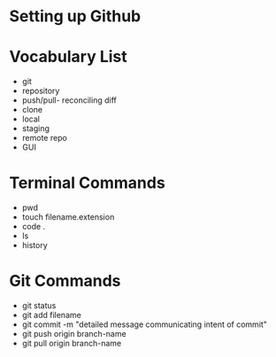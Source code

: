 # Setting up Github

# Vocabulary List
- git
- repository
- push/pull- reconciling diff
- clone
- local
- staging
- remote repo
- GUI

# Terminal Commands
- pwd
- touch filename.extension
- code .
- ls
- history

# Git Commands
- git status
- git add filename
- git commit -m "detailed message communicating intent of commit" 
- git push origin branch-name
- git pull origin branch-name